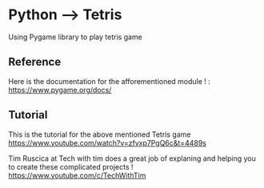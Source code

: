 # Python --> Tetris

Using Pygame library to play tetris game

## Reference 
Here is the documentation for the afforementioned module ! :   https://www.pygame.org/docs/

## Tutorial
This is the tutorial for the above mentioned Tetris game 
https://www.youtube.com/watch?v=zfvxp7PgQ6c&t=4489s

Tim Ruscica at Tech with tim does a great job of explaning and helping you to create these complicated projects !
https://www.youtube.com/c/TechWithTim
